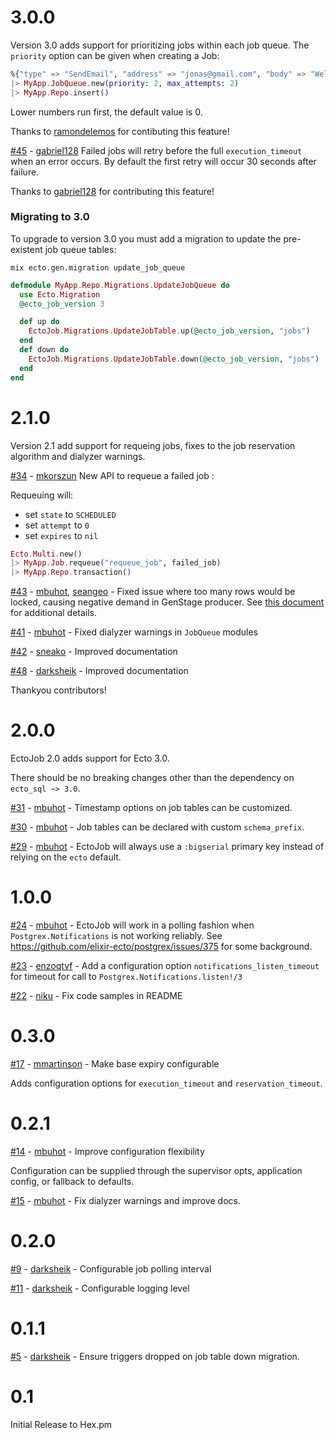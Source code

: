# 3.0.0

Version 3.0 adds support for prioritizing jobs within each job queue.
The `priority` option can be given when creating a Job:

```elixir
%{"type" => "SendEmail", "address" => "jonas@gmail.com", "body" => "Welcome!"}
|> MyApp.JobQueue.new(priority: 2, max_attempts: 2)
|> MyApp.Repo.insert()
```

Lower numbers run first, the default value is 0.

Thanks to [ramondelemos](https://github.com/ramondelemos) for contibuting this feature!

[#45](https://github.com/mbuhot/ecto_job/pull/45) - [gabriel128](https://github.com/gabriel128) Failed jobs will retry before the full `execution_timeout` when an error occurs. By default the first retry will occur 30 seconds after failure.

Thanks to [gabriel128](https://github.com/gabriel128) for contributing this feature!

### Migrating to 3.0

To upgrade to version 3.0 you must add a migration to update the pre-existent job queue tables:

```
mix ecto.gen.migration update_job_queue
```

```elixir
defmodule MyApp.Repo.Migrations.UpdateJobQueue do
  use Ecto.Migration
  @ecto_job_version 3

  def up do
    EctoJob.Migrations.UpdateJobTable.up(@ecto_job_version, "jobs")
  end
  def down do
    EctoJob.Migrations.UpdateJobTable.down(@ecto_job_version, "jobs")
  end
end
```


# 2.1.0

Version 2.1 add support for requeing jobs, fixes to the job reservation algorithm and dialyzer warnings.

[#34](https://github.com/mbuhot/ecto_job/pull/34) - [mkorszun](https://github.com/mkorszun) New API to requeue a failed job :

Requeuing will:

* set `state` to `SCHEDULED`
* set `attempt` to `0`
* set `expires` to `nil`

```elixir
Ecto.Multi.new()
|> MyApp.Job.requeue("requeue_job", failed_job)
|> MyApp.Repo.transaction()
```

[#43](https://github.com/mbuhot/ecto_job/pull/43) - [mbuhot](https://github.com/mbuhot), [seangeo](https://github.com/seangeo) - Fixed issue where too many rows would be locked, causing negative demand in GenStage producer. See [this document](https://github.com/feikesteenbergen/demos/blob/master/bugs/update_from_correlated.adoc) for additional details.

[#41](https://github.com/mbuhot/ecto_job/pull/41) - [mbuhot](https://github.com/mbuhot) - Fixed dialyzer warnings in `JobQueue` modules

[#42](https://github.com/mbuhot/ecto_job/pull/42) - [sneako](https://github.com/sneako) - Improved documentation


[#48](https://github.com/mbuhot/ecto_job/pull/48) - [darksheik](https://github.com/darksheik) - Improved documentation

Thankyou contributors!


# 2.0.0

EctoJob 2.0 adds support for Ecto 3.0.

There should be no breaking changes other than the dependency on `ecto_sql ~> 3.0`.

[#31](https://github.com/mbuhot/ecto_job/pull/31) - [mbuhot](https://github.com/mbuhot) - Timestamp options on job tables can be customized.

[#30](https://github.com/mbuhot/ecto_job/pull/30) - [mbuhot](https://github.com/mbuhot) - Job tables can be declared with custom `schema_prefix`.

[#29](https://github.com/mbuhot/ecto_job/pull/29) - [mbuhot](https://github.com/mbuhot) - EctoJob will always use a `:bigserial` primary key instead of relying on the `ecto` default.


# 1.0.0

[#24](https://github.com/mbuhot/ecto_job/pull/24) - [mbuhot](https://github.com/mbuhot) - EctoJob will work in a polling fashion when `Postgrex.Notifications` is not working reliably.
See https://github.com/elixir-ecto/postgrex/issues/375 for some background.

[#23](https://github.com/mbuhot/ecto_job/pull/23) - [enzoqtvf](https://github.com/enzoqtvf) - Add a configuration option `notifications_listen_timeout` for timeout for call to `Postgrex.Notifications.listen!/3`

[#22](https://github.com/mbuhot/ecto_job/pull/22) - [niku](https://github.com/niku) - Fix code samples in README

# 0.3.0

[#17](https://github.com/mbuhot/ecto_job/pull/17) - [mmartinson](https://github.com/mmartinson) - Make base expiry configurable

Adds configuration options for `execution_timeout` and `reservation_timeout`.

# 0.2.1

[#14](https://github.com/mbuhot/ecto_job/pull/14) - [mbuhot](https://github.com/mbuhot) - Improve configuration flexibility

Configuration can be supplied through the supervisor opts, application config, or fallback to defaults.

[#15](https://github.com/mbuhot/ecto_job/pull/15) - [mbuhot](https://github.com/mbuhot) - Fix dialyzer warnings and improve docs.

# 0.2.0

[#9](https://github.com/mbuhot/ecto_job/pull/9) - [darksheik](https://github.com/darksheik) - Configurable job polling interval

[#11](https://github.com/mbuhot/ecto_job/pull/11) - [darksheik](https://github.com/darksheik) - Configurable logging level

# 0.1.1

[#5](https://github.com/mbuhot/ecto_job/pull/5) - [darksheik](https://github.com/darksheik) - Ensure triggers dropped on job table down migration.

# 0.1

Initial Release to Hex.pm
